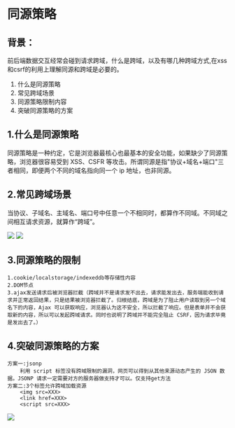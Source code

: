 # 同源策略

## 背景：
前后端数据交互经常会碰到请求跨域，什么是跨域，以及有哪几种跨域方式,在xss和csrf的利用上理解同源和跨域是必要的。

1. 什么是同源策略
2. 常见跨域场景
3. 同源策略限制内容
4. 突破同源策略的方案


## 1.什么是同源策略
同源策略是一种约定，它是浏览器最核心也最基本的安全功能，如果缺少了同源策略，浏览器很容易受到 XSS、CSFR 等攻击。所谓同源是指"协议+域名+端口"三者相同，即便两个不同的域名指向同一个 ip 地址，也非同源。

## 2.常见跨域场景
当协议、子域名、主域名、端口号中任意一个不相同时，都算作不同域。不同域之间相互请求资源，就算作“跨域”。

![](/websec/wiki/cors/cors.png)
![](/websec/wiki/cors/cors_2.png)


## 3.同源策略的限制
    1.cookie/localstorage/indexeddb等存储性内容
    2.DOM节点
    3.ajax发送请求后被浏览器拦截（跨域并不是请求发不出去，请求能发出去，服务端能收到请求并正常返回结果，只是结果被浏览器拦截了。归根结底，跨域是为了阻止用户读取到另一个域名下的内容，Ajax 可以获取响应，浏览器认为这不安全，所以拦截了响应。但是表单并不会获取新的内容，所以可以发起跨域请求。同时也说明了跨域并不能完全阻止 CSRF，因为请求毕竟是发出去了。）

## 4.突破同源策略的方案
    方案一:jsonp
        利用 script 标签没有跨域限制的漏洞，网页可以得到从其他来源动态产生的 JSON 数据。JSONP 请求一定需要对方的服务器做支持才可以。仅支持get方法
    方案二:3个标签允许跨域加载资源
        <img src=XXX>
        <link href=XXX>
        <script src=XXX>
![](/websec/wiki/cors/cors_3.png)